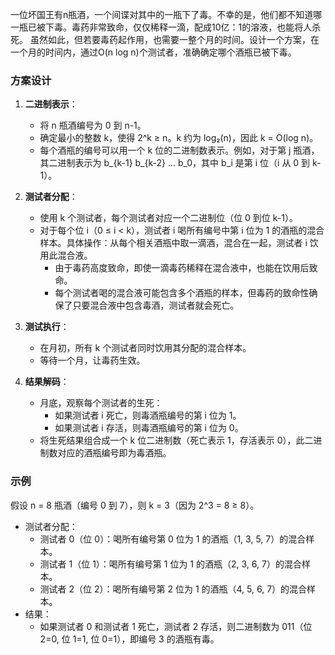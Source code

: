 一位坏国王有n瓶酒，一个间谍对其中的一瓶下了毒。不幸的是，他们都不知道哪一瓶已被下毒。毒药非常致命，仅仅稀释一滴，配成10亿：1的溶液，也能将人杀死。
虽然如此，但若要毒药起作用，也需要一整个月的时间。设计一个方案，在一个月的时间内，通过O(n log n)个测试者，准确确定哪个酒瓶已被下毒。

### 方案设计
1. **二进制表示**：
   - 将 n 瓶酒编号为 0 到 n-1。
   - 确定最小的整数 k，使得 2^k ≥ n。k 约为 log₂(n)，因此 k = O(log n)。
   - 每个酒瓶的编号可以用一个 k 位的二进制数表示。例如，对于第 j 瓶酒，其二进制表示为 b_{k-1} b_{k-2} ... b_0，其中 b_i 是第 i 位（i 从 0 到 k-1）。

2. **测试者分配**：
   - 使用 k 个测试者，每个测试者对应一个二进制位（位 0 到位 k-1）。
   - 对于每个位 i（0 ≤ i < k），测试者 i 喝所有编号中第 i 位为 1 的酒瓶的混合样本。具体操作：从每个相关酒瓶中取一滴酒，混合在一起，测试者 i 饮用此混合液。
     - 由于毒药高度致命，即使一滴毒药稀释在混合液中，也能在饮用后致命。
     - 每个测试者喝的混合液可能包含多个酒瓶的样本，但毒药的致命性确保了只要混合液中包含毒酒，测试者就会死亡。

3. **测试执行**：
   - 在月初，所有 k 个测试者同时饮用其分配的混合样本。
   - 等待一个月，让毒药生效。

4. **结果解码**：
   - 月底，观察每个测试者的生死：
     - 如果测试者 i 死亡，则毒酒瓶编号的第 i 位为 1。
     - 如果测试者 i 存活，则毒酒瓶编号的第 i 位为 0。
   - 将生死结果组合成一个 k 位二进制数（死亡表示 1，存活表示 0），此二进制数对应的酒瓶编号即为毒酒瓶。

### 示例
假设 n = 8 瓶酒（编号 0 到 7），则 k = 3（因为 2^3 = 8 ≥ 8）。
- 测试者分配：
  - 测试者 0（位 0）：喝所有编号第 0 位为 1 的酒瓶（1, 3, 5, 7）的混合样本。
  - 测试者 1（位 1）：喝所有编号第 1 位为 1 的酒瓶（2, 3, 6, 7）的混合样本。
  - 测试者 2（位 2）：喝所有编号第 2 位为 1 的酒瓶（4, 5, 6, 7）的混合样本。
- 结果：
  - 如果测试者 0 和测试者 1 死亡，测试者 2 存活，则二进制数为 011（位 2=0, 位 1=1, 位 0=1），即编号 3 的酒瓶有毒。
